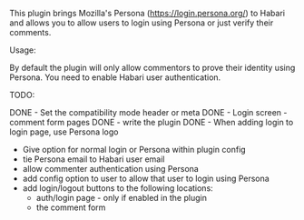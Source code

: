 This plugin brings Mozilla's Persona (https://login.persona.org/) to Habari and allows you to allow users to login using Persona or just verify their comments.

Usage:

By default the plugin will only allow commentors to prove their identity using Persona.  You need to enable Habari user authentication.


TODO:

DONE - Set the compatibility mode header or meta
	DONE - Login screen
	- comment form pages
DONE - write the plugin
DONE - When adding login to login page, use Persona logo
- Give option for normal login or Persona within plugin config
- tie Persona email to Habari user email
- allow commenter authentication using Persona
- add config option to user to allow that user to login using Persona
- add login/logout buttons to the following locations:
	- auth/login page	- only if enabled in the plugin
	- the comment form


